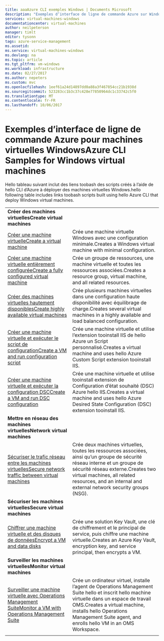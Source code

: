 ```yaml
---
title: aaaAzure CLI exemples Windows | Documents Microsoft
description: "Exemples d’interface de ligne de commande Azure sur Windows"
services: virtual-machines-windows
documentationcenter: virtual-machines
author: neilpeterson
manager: timlt
editor: tysonn
tags: azure-service-management
ms.assetid: 
ms.service: virtual-machines-windows
ms.devlang: na
ms.topic: article
ms.tgt_pltfrm: vm-windows
ms.workload: infrastructure
ms.date: 02/27/2017
ms.author: nepeters
ms.custom: mvc
ms.openlocfilehash: 1eef61a24d14897dd0a88a3f467854cc21b1938d
ms.sourcegitcommit: 523283cc1b3c37c428e77850964dc1c33742c5f0
ms.translationtype: MT
ms.contentlocale: fr-FR
ms.lasthandoff: 10/06/2017
---
```

# <a name="azure-cli-samples-for-windows-virtual-machines"></a><span data-ttu-id="8d025-103">Exemples d’interface de ligne de commande Azure pour machines virtuelles Windows</span><span class="sxs-lookup"><span data-stu-id="8d025-103">Azure CLI Samples for Windows virtual machines</span></span>

<span data-ttu-id="8d025-104">Hello tableau suivant inclut des liens toobash des scripts créés à l’aide de hello CLI d’Azure à déployer des machines virtuelles Windows.</span><span class="sxs-lookup"><span data-stu-id="8d025-104">hello following table includes links toobash scripts built using hello Azure CLI that deploy Windows virtual machines.</span></span>

| | |
|---|---|
|<span data-ttu-id="8d025-105">**Créer des machines virtuelles**</span><span class="sxs-lookup"><span data-stu-id="8d025-105">**Create virtual machines**</span></span>||
| [<span data-ttu-id="8d025-106">Créer une machine virtuelle</span><span class="sxs-lookup"><span data-stu-id="8d025-106">Create a virtual machine</span></span>](./../scripts/virtual-machines-windows-cli-sample-create-vm-quick-create.md?toc=%2fcli%2fazure%2ftoc.json) | <span data-ttu-id="8d025-107">Crée une machine virtuelle Windows avec une configuration minimale.</span><span class="sxs-lookup"><span data-stu-id="8d025-107">Creates a Windows virtual machine with minimal configuration.</span></span> |
| [<span data-ttu-id="8d025-108">Créer une machine virtuelle entièrement configurée</span><span class="sxs-lookup"><span data-stu-id="8d025-108">Create a fully configured virtual machine</span></span>](./../scripts/virtual-machines-windows-cli-sample-create-vm.md?toc=%2fcli%2fazure%2ftoc.json) | <span data-ttu-id="8d025-109">Crée un groupe de ressources, une machine virtuelle et toutes les ressources associées.</span><span class="sxs-lookup"><span data-stu-id="8d025-109">Creates a resource group, virtual machine, and all related resources.</span></span>|
| [<span data-ttu-id="8d025-110">Créer des machines virtuelles hautement disponibles</span><span class="sxs-lookup"><span data-stu-id="8d025-110">Create highly available virtual machines</span></span>](./../scripts/virtual-machines-windows-cli-sample-nlb.md?toc=%2fcli%2fazure%2ftoc.json) | <span data-ttu-id="8d025-111">Crée plusieurs machines virtuelles dans une configuration haute disponibilité avec équilibrage de charge.</span><span class="sxs-lookup"><span data-stu-id="8d025-111">Creates several virtual machines in a highly available and load balanced configuration.</span></span> |
| [<span data-ttu-id="8d025-112">Créer une machine virtuelle et exécuter le script de configuration</span><span class="sxs-lookup"><span data-stu-id="8d025-112">Create a VM and run configuration script</span></span>](./../scripts/virtual-machines-windows-cli-sample-create-vm-iis.md?toc=%2fcli%2fazure%2ftoc.json) | <span data-ttu-id="8d025-113">Crée une machine virtuelle et utilise l’extension tooinstall IIS de hello Azure un Script personnalisé.</span><span class="sxs-lookup"><span data-stu-id="8d025-113">Creates a virtual machine and uses hello Azure Custom Script extension tooinstall IIS.</span></span> |
| [<span data-ttu-id="8d025-114">Créer une machine virtuelle et exécuter la configuration DSC</span><span class="sxs-lookup"><span data-stu-id="8d025-114">Create a VM and run DSC configuration</span></span>](./../scripts/virtual-machines-windows-cli-sample-create-iis-using-dsc.md?toc=%2fcli%2fazure%2ftoc.json) | <span data-ttu-id="8d025-115">Crée une machine virtuelle et utilise tooinstall extension de Configuration d’état souhaité (DSC) Azure hello IIS.</span><span class="sxs-lookup"><span data-stu-id="8d025-115">Creates a virtual machine and uses hello Azure Desired State Configuration (DSC) extension tooinstall IIS.</span></span> |
|<span data-ttu-id="8d025-116">**Mettre en réseau des machines virtuelles**</span><span class="sxs-lookup"><span data-stu-id="8d025-116">**Network virtual machines**</span></span>||
| [<span data-ttu-id="8d025-117">Sécuriser le trafic réseau entre les machines virtuelles</span><span class="sxs-lookup"><span data-stu-id="8d025-117">Secure network traffic between virtual machines</span></span>](./../scripts/virtual-machines-windows-cli-sample-create-vm-nsg.md?toc=%2fcli%2fazure%2ftoc.json) | <span data-ttu-id="8d025-118">Crée deux machines virtuelles, toutes les ressources associées, ainsi qu’un groupe de sécurité réseau interne et un groupe de sécurité réseau externe.</span><span class="sxs-lookup"><span data-stu-id="8d025-118">Creates two virtual machines, all related resources, and an internal and external network security groups (NSG).</span></span> |
|<span data-ttu-id="8d025-119">**Sécuriser les machines virtuelles**</span><span class="sxs-lookup"><span data-stu-id="8d025-119">**Secure virtual machines**</span></span>||
| [<span data-ttu-id="8d025-120">Chiffrer une machine virtuelle et des disques de données</span><span class="sxs-lookup"><span data-stu-id="8d025-120">Encrypt a VM and data disks</span></span>](./../scripts/virtual-machines-windows-cli-sample-encrypt-vm.md?toc=%2fcli%2fazure%2ftoc.json) | <span data-ttu-id="8d025-121">Crée une solution Key Vault, une clé de chiffrement et le principal de service, puis chiffre une machine virtuelle.</span><span class="sxs-lookup"><span data-stu-id="8d025-121">Creates an Azure Key Vault, encryption key, and service principal, then encrypts a VM.</span></span> |
|<span data-ttu-id="8d025-122">**Surveiller les machines virtuelles**</span><span class="sxs-lookup"><span data-stu-id="8d025-122">**Monitor virtual machines**</span></span>||
| [<span data-ttu-id="8d025-123">Surveiller une machine virtuelle avec Operations Management Suite</span><span class="sxs-lookup"><span data-stu-id="8d025-123">Monitor a VM with Operations Management Suite</span></span>](./../scripts/virtual-machines-windows-cli-sample-create-vm-oms.md?toc=%2fcli%2fazure%2ftoc.json) | <span data-ttu-id="8d025-124">Crée un ordinateur virtuel, installe l’agent de Operations Management Suite hello et inscrit hello machine virtuelle dans un espace de travail OMS.</span><span class="sxs-lookup"><span data-stu-id="8d025-124">Creates a virtual machine, installs hello Operations Management Suite agent, and enrolls hello VM in an OMS Workspace.</span></span>  |
| | |
